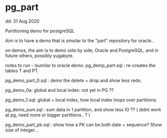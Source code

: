# pg_part

dd: 31 Aug 2020

Partitioning demo for postgreSQL

Aim is to have a demo that is simolar to the "part" repository for oracle..

on demos, the aim is to demo side by side, Oracle and PostgreSQL, and in future others, possibly yugabyte.


notes to run - lsumilar to oracle demo:
pg_demp_part.sql : re-creates the tables T and PT.

pg_demo_part_0.sql : demo the delete + drop and show less redo.

pg_demo_0a: global and local index: not yet in PG ??

pg_demo_1.sql: global + local index, how local index loops over partitions.

pg_demo_sum.sql : sum data in 1 partition, and show less IO ?? 
    ( didnt work at pg, need more or bigger partitions.. ? )

pg_demo_part_pk.sql : show how a PK can be both date + sequence? 
    Show size of integer... 



